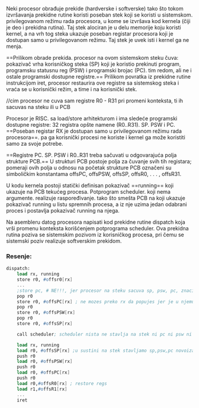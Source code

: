 Neki procesor obrađuje prekide (hardverske i softverske) tako što tokom izvršavanja prekidne rutine koristi poseban stek koji se koristi u sistemskom. privilegovanom režimu rada procesora, u kome se izvršava kod kernela (čiji je deo i prekidna rutina). Taj stek alociran je u delu memorije koju koristi kernel, a na vrh tog steka ukazuje poseban registar procesora koji je dostupan samo u privilegovanom režimu. Taj stek je uvek isti i kernel ga ne menja.

==Prilikom obrade prekida. procesor na ovom sistemskom steku čuva: pokazivač vrha korisničkog steka (SP) koji je koristio prekinuti program, programsku statusnu reg (PSW) i programski brojac (PC). tim redom, ali ne i ostale programski dostupne registre.== Prilikom povratka iz prekidne rutine instrukcijom iret, procesor restaurira ove registre sa sistemskog steka i vraća se u korisnički režim, a time i na korisnički stek.

//cim procesor ne cuva sam registre R0 - R31 pri promeni konteksta, ti ih sacuvas na steku ili u PCB

Procesor je RISC. sa load/store arhitekturom i ima sledeće programski dostupne registre: 32 registra opšte namene (R0..R31). SP. PSW i PC. ==Poseban registar RX je dostupan samo u privilegovanom režimu rada procesora==. pa ga korisnički procesi ne koriste i kernel ga može koristiti samo za svoje potrebe.

==Registre PC. SP. PSW i R0..R31 treba sačuvati u odgovarajuća polja strukture PCB.== U strukturi PCB postoje polja za čuvanje svih tih registara; pomeraji ovih polja u odnosu na početak strukture PCB označeni su simboličkim konstantama offsPC, offsPSW, offsSP, offsR0, . . . , offsR31.

U kodu kernela postoji statički definisan pokazivač ==running== koji ukazuje na PCB tekućeg procesa. Potprogram scheduler. koji nema argumente. realizuje raspoređivanje. tako što smešta PCB na koji ukazuje pokazivač running u listu spremnih procesa, a iz nje uzima jedan odabrani proces i postavlja pokazivač running na njega.

Na asembleru datog procesora napisati kod prekidne rutine dispatch koja vrši promenu konteksta korišćenjem potprograma scheduler. Ova prekidna rutina poziva se sistemskim pozivom iz korisničkog procesa, pri čemu se sistemski poziv realizuje softverskim prekidom.

### Resenje:
```scheme
dispatch:
	load rx, running
	store r0, #offsr0[rx]
	...
	;store pc, # NE!!!, jer procesor na steku sacuva sp, psw, pc, znaci tim redom skidamo sa steka i smestamo u pcb. da nije ovako skroz ok bi bilo da napises store pc, #offdPC[rx] itd
	pop r0
	store r0, #offsPC[rx] ; ne mozes preko rx da popujes jer je u njemu pokaz na running, mozes preko bilo kog drugog vec sacuvanog registra
	pop r0
	store r0, #offsPSW[rx]
	pop r0
	store r0, #offsSP[rx]

	call scheduler; scheduler nista ne stavlja na stek ni pc ni psw ni sp ne znam kakve si ti baronije u glavi zamislila on samo menja pokazivac running

	load rx, running
	load r0, #offsSP[rx] ;u sustini na stek stavljamo sp,psw,pc novoizabranog procesa koje ce iret da pokupi
	push r0
	load r0, #offsPSW[rx]
	push r0
	load r0, #offsPC[rx]
	push r0
	load r0,#offsR0[rx] ; restore regs
	load r1,#offsR1[rx]
	...
	iret
```